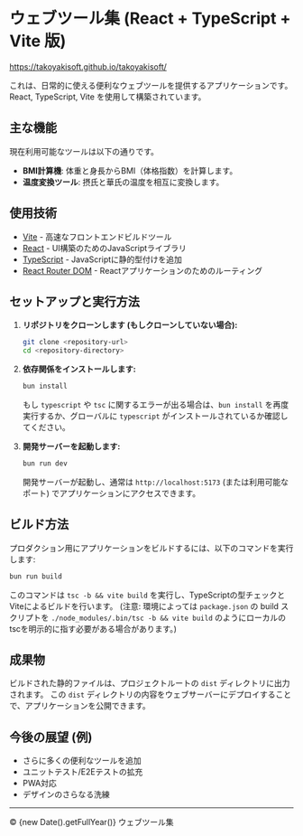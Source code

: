 # ウェブツール集 (React + TypeScript + Vite 版)
https://takoyakisoft.github.io/takoyakisoft/

これは、日常的に使える便利なウェブツールを提供するアプリケーションです。
React, TypeScript, Vite を使用して構築されています。

## 主な機能

現在利用可能なツールは以下の通りです。

- **BMI計算機**: 体重と身長からBMI（体格指数）を計算します。
- **温度変換ツール**: 摂氏と華氏の温度を相互に変換します。

## 使用技術

- [Vite](https://vitejs.dev/) - 高速なフロントエンドビルドツール
- [React](https://reactjs.org/) - UI構築のためのJavaScriptライブラリ
- [TypeScript](https://www.typescriptlang.org/) - JavaScriptに静的型付けを追加
- [React Router DOM](https://reactrouter.com/) - Reactアプリケーションのためのルーティング

## セットアップと実行方法

1.  **リポジトリをクローンします (もしクローンしていない場合):**
    ```bash
    git clone <repository-url>
    cd <repository-directory>
    ```

2.  **依存関係をインストールします:**
    ```bash
    bun install
    ```
    もし `typescript` や `tsc` に関するエラーが出る場合は、`bun install` を再度実行するか、グローバルに `typescript` がインストールされているか確認してください。

3.  **開発サーバーを起動します:**
    ```bash
    bun run dev
    ```
    開発サーバーが起動し、通常は `http://localhost:5173` (または利用可能なポート) でアプリケーションにアクセスできます。

## ビルド方法

プロダクション用にアプリケーションをビルドするには、以下のコマンドを実行します:

```bash
bun run build
```

このコマンドは `tsc -b && vite build` を実行し、TypeScriptの型チェックとViteによるビルドを行います。
(注意: 環境によっては `package.json` の build スクリプトを `./node_modules/.bin/tsc -b && vite build` のようにローカルのtscを明示的に指す必要がある場合があります。)

## 成果物

ビルドされた静的ファイルは、プロジェクトルートの `dist` ディレクトリに出力されます。
この `dist` ディレクトリの内容をウェブサーバーにデプロイすることで、アプリケーションを公開できます。

## 今後の展望 (例)

- さらに多くの便利なツールを追加
- ユニットテスト/E2Eテストの拡充
- PWA対応
- デザインのさらなる洗練

---
&copy; {new Date().getFullYear()} ウェブツール集
